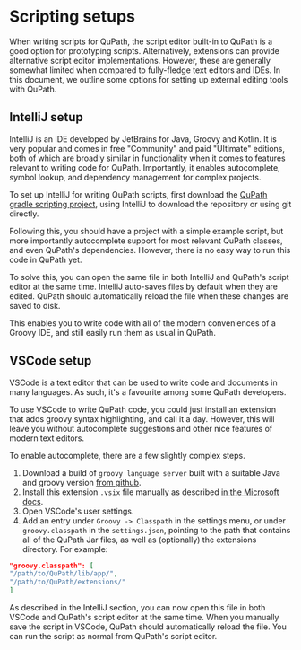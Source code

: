 # Scripting setups

When writing scripts for QuPath, the script editor built-in to QuPath is a good option for prototyping scripts. Alternatively, extensions can provide alternative script editor implementations. However, these are generally somewhat limited when compared to fully-fledge text editors and IDEs. In this document, we outline some options for setting up external editing tools with QuPath.

## IntelliJ setup

IntelliJ is an IDE developed by JetBrains for Java, Groovy and Kotlin. It is very popular and comes in free "Community" and paid "Ultimate" editions, both of which are broadly similar in functionality when it comes to features relevant to writing code for QuPath. Importantly, it enables autocomplete, symbol lookup, and dependency management for complex projects.

To set up IntelliJ for writing QuPath scripts, first download the [QuPath gradle scripting project](https://github.com/qupath/qupath-gradle-scripting-project), using IntelliJ to download the repository or using git directly.

Following this, you should have a project with a simple example script, but more importantly autocomplete support for most relevant QuPath classes, and even QuPath's dependencies. However, there is no easy way to run this code in QuPath yet.

To solve this, you can open the same file in both IntelliJ and QuPath's script editor at the same time. IntelliJ auto-saves files by default when they are edited. QuPath should automatically reload the file when these changes are saved to disk.

This enables you to write code with all of the modern conveniences of a Groovy IDE, and still easily run them as usual in QuPath.

## VSCode setup

VSCode is a text editor that can be used to write code and documents in many languages. As such, it's a favourite among some QuPath developers.

To use VSCode to write QuPath code, you could just install an extension that adds groovy syntax highlighting, and call it a day. However, this will leave you without autocomplete suggestions and other nice features of modern text editors.

To enable autocomplete, there are a few slightly complex steps.

1. Download a build of `groovy language server` built with a suitable Java
    and groovy version
    [from github](https://github.com/alanocallaghan/groovy-language-server/releases/).
2. Install this extension `.vsix` file manually as described
    [in the Microsoft docs](https://learn.microsoft.com/en-us/visualstudio/ide/finding-and-using-visual-studio-extensions?view=vs-2022).
3. Open VSCode's user settings.
4. Add an entry under `Groovy -> Classpath` in the settings menu, or under
    `groovy.classpath` in the `settings.json`, pointing to the path that contains
    all of the QuPath Jar files, as well as (optionally) the extensions directory.
    For example:
```json
"groovy.classpath": [
"/path/to/QuPath/lib/app/",
"/path/to/QuPath/extensions/"
]
```

As described in the IntelliJ section, you can now open this file in both VSCode and QuPath's script editor at the same time. When you manually save the script in VSCode, QuPath should automatically reload the file. You can run the script as normal from QuPath's script editor.
